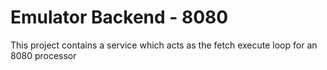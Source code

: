 # Emulator Backend - 8080

This project contains a service which acts as the fetch execute loop for an 8080 processor